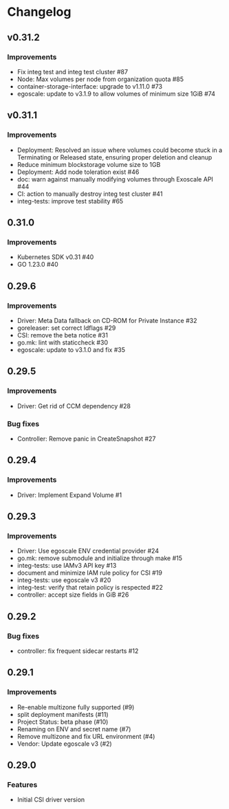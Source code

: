 # Changelog

## v0.31.2

### Improvements

* Fix integ test and integ test cluster #87
* Node: Max volumes per node from organization quota #85
* container-storage-interface: upgrade to v1.11.0 #73
* egoscale: update to v3.1.9 to allow volumes of minimum size 1GiB #74 

## v0.31.1

### Improvements

* Deployment: Resolved an issue where volumes could become stuck in a Terminating or Released state, ensuring proper deletion and cleanup
* Reduce minimum blockstorage volume size to 1GB
* Deployment: Add node toleration exist #46
* doc: warn against manually modifying volumes through Exoscale API #44
* CI: action to manually destroy integ test cluster #41
* integ-tests: improve test stability #65

## 0.31.0

### Improvements

* Kubernetes SDK v0.31 #40
* GO 1.23.0 #40

## 0.29.6

### Improvements

* Driver: Meta Data fallback on CD-ROM for Private Instance #32
* goreleaser: set correct ldflags #29
* CSI: remove the beta notice #31
* go.mk: lint with staticcheck #30
* egoscale: update to v3.1.0 and fix #35

## 0.29.5

### Improvements

* Driver: Get rid of CCM dependency #28

### Bug fixes

* Controller: Remove panic in CreateSnapshot #27

## 0.29.4

### Improvements

* Driver: Implement Expand Volume #1

## 0.29.3

### Improvements

* Driver: Use egoscale ENV credential provider #24
* go.mk: remove submodule and initialize through make #15
* integ-tests: use IAMv3 API key #13
* document and minimize IAM rule policy for CSI #19
* integ-tests: use egoscale v3 #20
* integ-test: verify that retain policy is respected #22
* controller: accept size fields in GiB #26

## 0.29.2

### Bug fixes

* controller: fix frequent sidecar restarts #12

## 0.29.1

### Improvements

* Re-enable multizone fully supported (#9)
* split deployment manifests (#11)
* Project Status: beta phase (#10)
* Renaming on ENV and secret name (#7)
* Remove multizone and fix URL environment (#4)
* Vendor: Update egoscale v3 (#2)

## 0.29.0

### Features

* Initial CSI driver version

